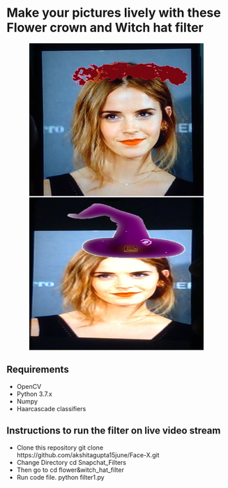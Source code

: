 <h1>Make your pictures lively with these Flower crown and Witch hat filter</h1>
<p align="center">
  <img src="demo3.PNG" width="400" height="350" title="hover text">
  <img src="demo4.PNG" width="400" height="350" title="hover text">
 </p>
 <h2> Requirements</h2>
 <ul>
  <li>OpenCV</li>
  <li>Python 3.7.x</li>
  <li>Numpy</li>
  <li>Haarcascade classifiers</li>
  </ul>
  <h2> Instructions to run the filter on live video stream</h2>
  <ul>
  <li>Clone this repository git clone https://github.com/akshitagupta15june/Face-X.git </li>
  <li>Change Directory cd Snapchat_Filters</li>
  <li>Then go to  cd flower&witch_hat_filter</li>
  <li>Run code file. python filter1.py</li>
    
  
